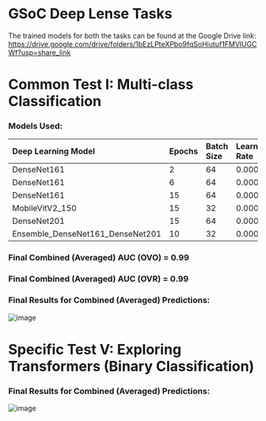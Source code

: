 # GSoC Deep Lense Tasks

The trained models for both the tasks can be found at the Google Drive link: https://drive.google.com/drive/folders/1bEzLPteXPbo9fqSoHiutuf1FMVlUGCWf?usp=share_link

# Common Test I: Multi-class Classification

### Models Used:

| Deep Learning Model              | Epochs | Batch Size | Learning Rate | AUC (OVO) | AUC (OVR) |
| :------------------------------- | :----- | :--------- | :------------ | :-------- | :-------- |
| DenseNet161                      | 2      | 64         | 0.0001        | 0.97      | 0.97      |
| DenseNet161                      | 6      | 64         | 0.0001        | 0.97      | 0.97      |
| DenseNet161                      | 15     | 64         | 0.0001        | 0.98      | 0.98      |
| MobileVitV2_150                  | 15     | 32         | 0.0001        | 0.95      | 0.95      |
| DenseNet201                      | 15     | 64         | 0.0001        | 0.97      | 0.97      |
| Ensemble_DenseNet161_DenseNet201 | 10     | 32         | 0.0001        | 0.98      | 0.98      |

### Final Combined (Averaged) AUC (OVO) = 0.99

### Final Combined (Averaged) AUC (OVR) = 0.99

### Final Results for Combined (Averaged) Predictions:

![image](https://user-images.githubusercontent.com/75483881/224155221-6dc22fe6-8290-46fc-b165-6794e159c2b8.png)

# Specific Test V: Exploring Transformers (Binary Classification)

### Final Results for Combined (Averaged) Predictions:

![image](https://user-images.githubusercontent.com/75483881/224155347-ede8969a-6f16-4e32-aa45-21cdd948c5d3.png)
